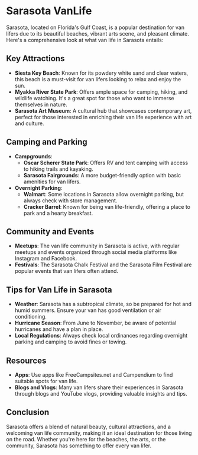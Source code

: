 # Sarasota VanLife

Sarasota, located on Florida's Gulf Coast, is a popular destination for van lifers due to its beautiful beaches, vibrant arts scene, and pleasant climate. Here's a comprehensive look at what van life in Sarasota entails:

## Key Attractions

- **Siesta Key Beach**: Known for its powdery white sand and clear waters, this beach is a must-visit for van lifers looking to relax and enjoy the sun.
- **Myakka River State Park**: Offers ample space for camping, hiking, and wildlife watching. It's a great spot for those who want to immerse themselves in nature.
- **Sarasota Art Museum**: A cultural hub that showcases contemporary art, perfect for those interested in enriching their van life experience with art and culture.

## Camping and Parking

- **Campgrounds**: 
  - **Oscar Scherer State Park**: Offers RV and tent camping with access to hiking trails and kayaking.
  - **Sarasota Fairgrounds**: A more budget-friendly option with basic amenities for van lifers.
- **Overnight Parking**:
  - **Walmart**: Some locations in Sarasota allow overnight parking, but always check with store management.
  - **Cracker Barrel**: Known for being van life-friendly, offering a place to park and a hearty breakfast.

## Community and Events

- **Meetups**: The van life community in Sarasota is active, with regular meetups and events organized through social media platforms like Instagram and Facebook.
- **Festivals**: The Sarasota Chalk Festival and the Sarasota Film Festival are popular events that van lifers often attend.

## Tips for Van Life in Sarasota

- **Weather**: Sarasota has a subtropical climate, so be prepared for hot and humid summers. Ensure your van has good ventilation or air conditioning.
- **Hurricane Season**: From June to November, be aware of potential hurricanes and have a plan in place.
- **Local Regulations**: Always check local ordinances regarding overnight parking and camping to avoid fines or towing.

## Resources

- **Apps**: Use apps like FreeCampsites.net and Campendium to find suitable spots for van life.
- **Blogs and Vlogs**: Many van lifers share their experiences in Sarasota through blogs and YouTube vlogs, providing valuable insights and tips.

## Conclusion

Sarasota offers a blend of natural beauty, cultural attractions, and a welcoming van life community, making it an ideal destination for those living on the road. Whether you're here for the beaches, the arts, or the community, Sarasota has something to offer every van lifer.

